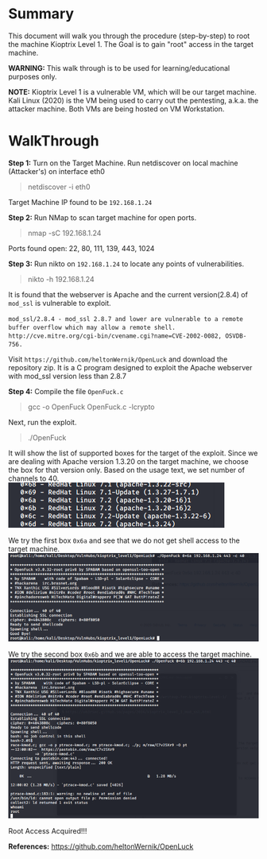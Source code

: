 # Summary
This document will walk you through the procedure (step-by-step) to root the machine Kioptrix Level 1.
The Goal is to gain "root" access in the target machine.

**WARNING:** This walk through is to be used for learning/educational purposes only.

**NOTE:**
Kioptrix Level 1 is a vulnerable VM, which will be our target machine.
Kali Linux (2020) is the VM being used to carry out the pentesting, a.k.a. the attacker machine.
Both VMs are being hosted on VM Workstation.

# WalkThrough

**Step 1:**
Turn on the Target Machine. Run netdiscover on local machine (Attacker's) on interface eth0
> netdiscover -i eth0

Target Machine IP found to be `192.168.1.24`

**Step 2:**
Run NMap to scan target machine for open ports. 
> nmap -sC 192.168.1.24

Ports found open: 22, 80, 111, 139, 443, 1024

**Step 3:**
Run nikto on `192.168.1.24` to locate any points of vulnerabilities.
> nikto -h 192.168.1.24

It is found that the webserver is Apache and the current version(2.8.4) of `mod_ssl` is vulnerable to exploit.

`mod_ssl/2.8.4 - mod_ssl 2.8.7 and lower are vulnerable to a remote buffer overflow which may allow a remote shell. http://cve.mitre.org/cgi-bin/cvename.cgi?name=CVE-2002-0082, OSVDB-756.`

Visit `https://github.com/heltonWernik/OpenLuck` and download the repository zip. It is a C  program designed to exploit the Apache webserver with mod_ssl version less than 2.8.7

**Step 4:**
Compile the file `OpenFuck.c`
> gcc -o OpenFuck OpenFuck.c -lcrypto

Next, run the exploit.
> ./OpenFuck

It will show the list of supported boxes for the target of the exploit. Since we are dealing with Apache version 1.3.20 on the target machine, we choose the box for that version only. Based on the usage text, we set number of channels to 40.
![target_boxes.png](target_boxes.png)

We try the first box `0x6a` and see that we do not get shell access to the target machine.
![0x6a_output.png](0x6a_output.png)

We try the second box `0x6b` and we are able to access the target machine.
![0x6b_output.png](0x6b_output.png)


Root Access Acquired!!!



**References:**
https://github.com/heltonWernik/OpenLuck





